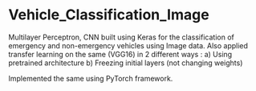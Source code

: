 # Vehicle_Classification_Image
Multilayer Perceptron, CNN built using Keras for the classification of emergency and non-emergency vehicles using Image data. Also applied transfer learning on the same (VGG16) in 2 different ways :
a) Using pretrained architecture
b) Freezing initial layers (not changing weights) 

Implemented the same using PyTorch framework. 
